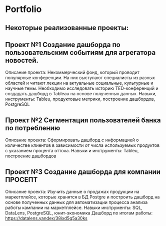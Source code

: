 # Portfolio
## Некоторые реализованные проекты:
## Проект №1 Создание дашборда по пользовательским событиям для агрегатора новостей.
Описание проекта:
Некоммерческий фонд, который проводит популярные конференции. На них выступают специалисты из разных областей и читают лекции на актуальные социальные, культурные и научные темы. Необходимо исследовать историю TED-конференций и создадать дашборд в Tableau на основе полученных данных.
Навыки, инструменты: Tableu, продуктовые метрики, построение дашбордов, PostgreSQL
## Проект №2 Сегментация пользователей банка по потреблению
Описание проекта: Сформировать дашборд с информацией о количестве клиентов в зависимости от числа используемых продуктов с указанием процента оттока.
Навыки и инструменты: Tableu, построение дашбордов
## Проект №3 Создание дашборда для компании ПРОСЕПТ
Описание проекта: Изучить данные о продажах продукции на маркетплейсе, которые хранятся в БД Postgre и построить дашборд на основе полученных данных для автоматизации процесса анализа работы кампании на маркетплейсе.
Навыки инструменты: SQL, DataLens, PostgreSQL, юнит-экономика
Дашборд по итогам работы: https://datalens.yandex/38ixd5q5a30ks


